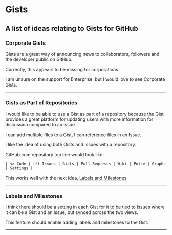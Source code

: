 # Gists

## A list of ideas relating to Gists for GitHub

### Corporate Gists

Gists are a great way of announcing news to collaborators, followers and the developer public on GitHub.

Currently, this appears to be missing for corporations.

I am unsure on the support for Enterprise, but I would love to see Corporate Gists.

---

### Gists as Part of Repositories

I would like to be able to use a Gist as part of a repository because the Gist provides a great platform for updating users with more information for discussion compared to an issue.

I can add multiple files to a Gist, I can reference files in an Issue.

I like the idea of using both Gists and Issues with a repository.

GitHub.com repository top line would look like:

    | <> Code | (!) Issues | Gists | Pull Requests | Wiki | Pulse | Graphs | Settings |

This works well with the next idea, [Labels and Milestones](https://github.com/MaXwellFalstein/GitHub-Improvements/tree/master/Gists#Labels-and-Milestones)

---

### Labels and Milestones

I think there should be a setting in each Gist for it to be tied to Issues where it can be a Gist and an Issue, but synced across the two views.

This feature should enable adding labels and milestones to the Gist.

---
